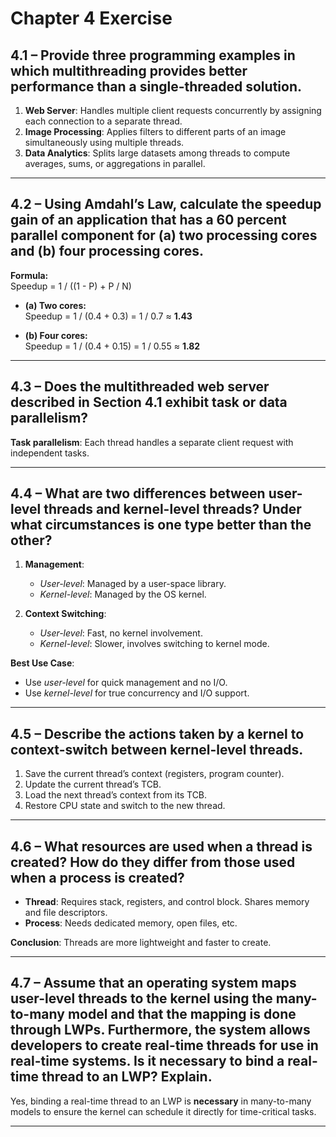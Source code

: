 # Chapter 4 Exercise

## 4.1 – Provide three programming examples in which multithreading provides better performance than a single-threaded solution.

1. **Web Server**: Handles multiple client requests concurrently by assigning each connection to a separate thread.
2. **Image Processing**: Applies filters to different parts of an image simultaneously using multiple threads.
3. **Data Analytics**: Splits large datasets among threads to compute averages, sums, or aggregations in parallel.

---

## 4.2 – Using Amdahl’s Law, calculate the speedup gain of an application that has a 60 percent parallel component for (a) two processing cores and (b) four processing cores.

**Formula:**  
Speedup = 1 / ((1 - P) + P / N)

- **(a) Two cores:**  
  Speedup = 1 / (0.4 + 0.3) = 1 / 0.7 ≈ **1.43**

- **(b) Four cores:**  
  Speedup = 1 / (0.4 + 0.15) = 1 / 0.55 ≈ **1.82**

---

## 4.3 – Does the multithreaded web server described in Section 4.1 exhibit task or data parallelism?

**Task parallelism**: Each thread handles a separate client request with independent tasks.

---

## 4.4 – What are two differences between user-level threads and kernel-level threads? Under what circumstances is one type better than the other?

1. **Management**:  
   - *User-level*: Managed by a user-space library.  
   - *Kernel-level*: Managed by the OS kernel.

2. **Context Switching**:  
   - *User-level*: Fast, no kernel involvement.  
   - *Kernel-level*: Slower, involves switching to kernel mode.

**Best Use Case**:  
- Use *user-level* for quick management and no I/O.  
- Use *kernel-level* for true concurrency and I/O support.

---

## 4.5 – Describe the actions taken by a kernel to context-switch between kernel-level threads.

1. Save the current thread’s context (registers, program counter).
2. Update the current thread’s TCB.
3. Load the next thread’s context from its TCB.
4. Restore CPU state and switch to the new thread.

---

## 4.6 – What resources are used when a thread is created? How do they differ from those used when a process is created?

- **Thread**: Requires stack, registers, and control block. Shares memory and file descriptors.
- **Process**: Needs dedicated memory, open files, etc.

**Conclusion**: Threads are more lightweight and faster to create.

---

## 4.7 – Assume that an operating system maps user-level threads to the kernel using the many-to-many model and that the mapping is done through LWPs. Furthermore, the system allows developers to create real-time threads for use in real-time systems. Is it necessary to bind a real-time thread to an LWP? Explain.

Yes, binding a real-time thread to an LWP is **necessary** in many-to-many models to ensure the kernel can schedule it directly for time-critical tasks.

---
